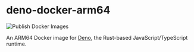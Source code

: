 # deno-docker-arm64
![Publish Docker Images](https://github.com/sand-head/deno-docker-arm64/workflows/Publish%20Docker%20Images/badge.svg)

An ARM64 Docker image for [Deno](https://github.com/denoland/deno), the Rust-based JavaScript/TypeScript runtime.